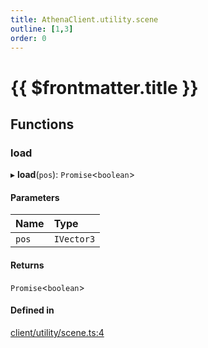 ```yaml
---
title: AthenaClient.utility.scene
outline: [1,3]
order: 0
---
```


# {{ $frontmatter.title }}


## Functions

### load

▸ **load**(`pos`): `Promise`<`boolean`\>

#### Parameters

| Name | Type |
| :------ | :------ |
| `pos` | `IVector3` |

#### Returns

`Promise`<`boolean`\>

#### Defined in

[client/utility/scene.ts:4](https://github.com/Stuyk/altv-athena/blob/552012ca4/src/core/client/utility/scene.ts#L4)
